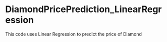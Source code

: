 # DiamondPricePrediction_LinearRegression
This code uses Linear Regression to predict the price of Diamond
